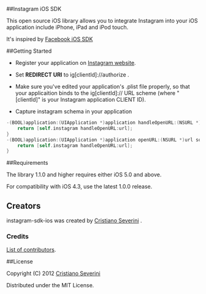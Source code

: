 ##Instagram iOS SDK

This open source iOS library allows you to integrate Instagram into your iOS application include iPhone, iPad and iPod touch.

It's inspired by [Facebook iOS SDK](https://github.com/facebook/facebook-ios-sdk/)

##Getting Started

* Register your application on [Instagram website](http://instagram.com/developer/clients/manage/).

* Set **REDIRECT URI** to ig\[clientId\]://authorize .

* Make sure you've edited your application's .plist file properly, so that your applicaition binds to the ig\[clientId\]:// URL scheme (where "\[clientId\]" is your Instagram application CLIENT ID).

* Capture instagram schema in your application
``` objective-c
-(BOOL)application:(UIApplication *)application handleOpenURL:(NSURL *)url {
    return [self.instagram handleOpenURL:url]; 
}
-(BOOL)application:(UIApplication *)application openURL:(NSURL *)url sourceApplication:(NSString *)sourceApplication annotation:(id)annotation {
    return [self.instagram handleOpenURL:url];    
}
```

##Requirements

The library 1.1.0 and higher requires either iOS 5.0 and above.

For compatibility with iOS 4.3, use the latest 1.0.0 release.

## Creators

instagram-sdk-ios was created by [Cristiano Severini](https://github.com/crino/) .

### Credits

[List of contributors](https://github.com/crino/instagram-ios-sdk/graphs/contributors).

##License

Copyright (C) 2012 [Cristiano Severini](https://github.com/crino/)

Distributed under the MIT License.

